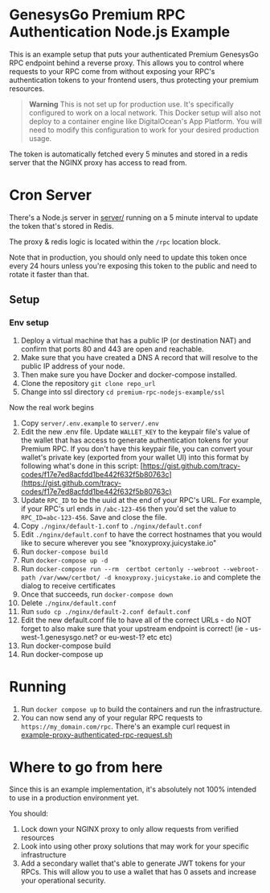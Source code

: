 # GenesysGo Premium RPC Authentication Node.js Example

This is an example setup that puts your authenticated Premium GenesysGo RPC endpoint behind a reverse proxy. This allows you to control where requests to your RPC come from without exposing your RPC's authentication tokens to your frontend users, thus protecting your premium resources.

> **Warning**
> This is not set up for production use. It's specifically configured to work on a local network. This Docker setup will also not deploy to a container engine like DigitalOcean's App Platform. You will need to modify this configuration to work for your desired production usage.

The token is automatically fetched every 5 minutes and stored in a redis server that the NGINX proxy has access to read from.



# Cron Server

There's a Node.js server in [server/](server/) running on a 5 minute interval to update the token that's stored in Redis.

The proxy & redis logic is located within the `/rpc` location block.

Note that in production, you should only need to update this token once every 24 hours unless you're exposing this token to the public and need to rotate it faster than that.

## Setup
### Env setup
1. Deploy a virtual machine that has a public IP (or destination NAT) and confirm that ports 80 and 443 are open and reachable.  
2. Make sure that you have created a DNS A record that will resolve to the public IP address of your node.  
3. Then make sure you have Docker and docker-compose installed.  
4. Clone the repository `git clone repo_url`  
5. Change into ssl directory `cd premium-rpc-nodejs-example/ssl`  
  
Now the real work begins  
  
1. Copy `server/.env.example` to `server/.env`
2. Edit the new .env file. Update `WALLET_KEY` to the keypair file's value of the wallet that has access to generate authentication tokens for your Premium RPC. If you don't have this keypair file, you can convert your wallet's private key (exported from your wallet UI) into this format by following what's done in this script: [https://gist.github.com/tracy-codes/f17e7ed8acfdd1be442f632f5b80763c](https://gist.github.com/tracy-codes/f17e7ed8acfdd1be442f632f5b80763c)
3. Update `RPC_ID` to be the uuid at the end of your RPC's URL. For example, if your RPC's url ends in `/abc-123-456` then you'd set the value to `RPC_ID=abc-123-456`. Save and close the file.
4. Copy `./nginx/default-1.conf` to `./nginx/default.conf`
5. Edit `./nginx/default.conf` to have the correct hostnames that you would like to secure wherever you see "knoxyproxy.juicystake.io"
6. Run `docker-compose build`
7. Run `docker-compose up -d`
8. Run `docker-compose run --rm  certbot certonly --webroot --webroot-path /var/www/certbot/ -d knoxyproxy.juicystake.io` and complete the dialog to receive certificates
9. Once that succeeds, run `docker-compose down`
10. Delete `./nginx/default.conf`
11. Run `sudo cp ./nginx/default-2.conf default.conf`
12. Edit the new default.conf file to have all of the correct URLs - do NOT forget to also make sure that your upstream endpoint is correct! (ie - us-west-1.genesysgo.net? or eu-west-1? etc etc)
13. Run docker-compose build
14. Run docker-compose up

# Running

1. Run `docker compose up` to build the containers and run the infrastructure.
2. You can now send any of your regular RPC requests to `https://my_domain.com/rpc`. There's an example curl request in [example-proxy-authenticated-rpc-request.sh](example-proxy-authenticated-rpc-request.sh)

# Where to go from here

Since this is an example implementation, it's absolutely not 100% intended to use in a production environment yet.

You should:

1. Lock down your NGINX proxy to only allow requests from verified resources
2. Look into using other proxy solutions that may work for your specific infrastructure
3. Add a secondary wallet that's able to generate JWT tokens for your RPCs. This will allow you to use a wallet that has 0 assets and increase your operational security.
